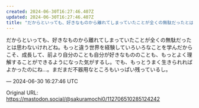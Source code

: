 ```yaml
---
created: 2024-06-30T16:27:46.407Z
updated: 2024-06-30T16:27:46.407Z
title: "だからといっても、好きなものから離れてしまっていたことが全くの無駄だったとは思わないけれどね。もっと違う世界を経験していろいろなことを学んだからこそ、成長して、[...]"
---
```


<p>だからといっても、好きなものから離れてしまっていたことが全くの無駄だったとは思わないけれどね。もっと違う世界を経験していろいろなことを学んだからこそ、成長して、前より自分のことも自分が好きなもののことも、もっとよく理解することができるようになった気がするし。でも、もっとうまく生きられればよかったのにね…。まだまだ不器用なところもいっぱい残っているし。</p>

&mdash; 2024-06-30 16:27:46 UTC

Original URL: https://mastodon.social/@sakuramochi0/112706510285124242
